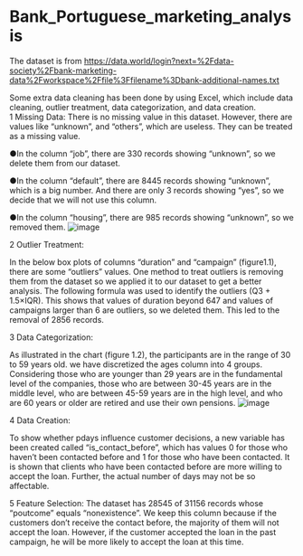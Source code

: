 # Bank_Portuguese_marketing_analysis
The dataset is from https://data.world/login?next=%2Fdata-society%2Fbank-marketing-data%2Fworkspace%2Ffile%3Ffilename%3Dbank-additional-names.txt

Some extra data cleaning has been done by using Excel, which include data cleaning, outlier treatment, data categorization, and data creation.   
1 Missing Data:
There is no missing value in this dataset. However, there are values like “unknown”, and “others”, which are useless. They can be treated as a missing value. 

●In the column “job”, there are 330 records showing “unknown”, so we delete them from our dataset.

●In the column “default”, there are 8445 records showing “unknown”, which is a big number. And there are only 3 records showing “yes”, so we decide that we will not use this column.

●In the column “housing”, there are 985 records showing “unknown”, so we removed them.
![image](https://user-images.githubusercontent.com/106036393/199175109-2fe08308-6390-4c12-9e8b-3d6e85eb42ec.png)

2 Outlier Treatment:

In the below box plots of columns “duration” and “campaign” (figure1.1), there are some “outliers” values. One method to treat outliers is removing them from the dataset so we applied it to our dataset to get a better analysis. The following formula was used to identify the outliers (Q3 + 1.5×IQR). This shows that values of duration beyond 647 and values of campaigns larger than 6 are outliers, so we deleted them. This led to the removal of 2856 records.

3 Data Categorization:

As illustrated in the chart (figure 1.2), the participants are in the range of 30 to 59 years old. we have discretized the ages column into 4 groups. Considering those who are younger than 29 years are in the fundamental level of the companies, those who are between 30-45 years are in the middle level, who are between 45-59 years are in the high level, and who are 60 years or older are retired and use their own pensions.
![image](https://user-images.githubusercontent.com/106036393/199175126-3c35b643-a4e8-40d7-8e2c-fdaf3f08e72b.png)

4 Data Creation:

To show whether pdays influence customer decisions, a new variable has been created called “is_contact_before”, which has values 0 for those who haven’t been contacted before and 1 for those who have been contacted. It is shown that clients who have been contacted before are more willing to accept the loan. Further, the actual number of days may not be so affectable.

5 Feature Selection:
The dataset has 28545 of 31156 records whose “poutcome” equals “nonexistence”. We keep this column because if the customers don’t receive the contact before, the majority of them will not accept the loan. However, if the customer accepted the loan in the past campaign, he will be more likely to accept the loan at this time.
